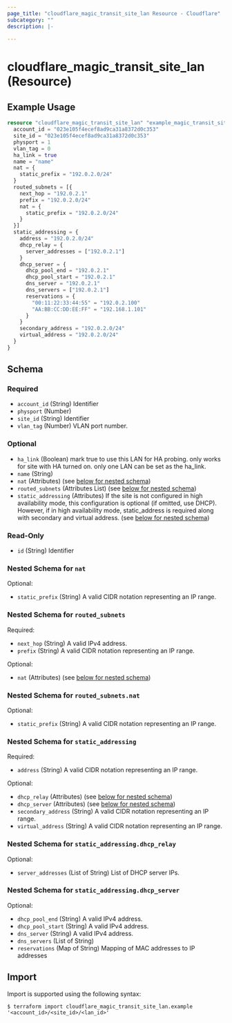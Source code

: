 ```yaml
---
page_title: "cloudflare_magic_transit_site_lan Resource - Cloudflare"
subcategory: ""
description: |-
  
---
```


# cloudflare_magic_transit_site_lan (Resource)



## Example Usage

```terraform
resource "cloudflare_magic_transit_site_lan" "example_magic_transit_site_lan" {
  account_id = "023e105f4ecef8ad9ca31a8372d0c353"
  site_id = "023e105f4ecef8ad9ca31a8372d0c353"
  physport = 1
  vlan_tag = 0
  ha_link = true
  name = "name"
  nat = {
    static_prefix = "192.0.2.0/24"
  }
  routed_subnets = [{
    next_hop = "192.0.2.1"
    prefix = "192.0.2.0/24"
    nat = {
      static_prefix = "192.0.2.0/24"
    }
  }]
  static_addressing = {
    address = "192.0.2.0/24"
    dhcp_relay = {
      server_addresses = ["192.0.2.1"]
    }
    dhcp_server = {
      dhcp_pool_end = "192.0.2.1"
      dhcp_pool_start = "192.0.2.1"
      dns_server = "192.0.2.1"
      dns_servers = ["192.0.2.1"]
      reservations = {
        "00:11:22:33:44:55" = "192.0.2.100"
        "AA:BB:CC:DD:EE:FF" = "192.168.1.101"
      }
    }
    secondary_address = "192.0.2.0/24"
    virtual_address = "192.0.2.0/24"
  }
}
```

<!-- schema generated by tfplugindocs -->
## Schema

### Required

- `account_id` (String) Identifier
- `physport` (Number)
- `site_id` (String) Identifier
- `vlan_tag` (Number) VLAN port number.

### Optional

- `ha_link` (Boolean) mark true to use this LAN for HA probing. only works for site with HA turned on. only one LAN can be set as the ha_link.
- `name` (String)
- `nat` (Attributes) (see [below for nested schema](#nestedatt--nat))
- `routed_subnets` (Attributes List) (see [below for nested schema](#nestedatt--routed_subnets))
- `static_addressing` (Attributes) If the site is not configured in high availability mode, this configuration is optional (if omitted, use DHCP). However, if in high availability mode, static_address is required along with secondary and virtual address. (see [below for nested schema](#nestedatt--static_addressing))

### Read-Only

- `id` (String) Identifier

<a id="nestedatt--nat"></a>
### Nested Schema for `nat`

Optional:

- `static_prefix` (String) A valid CIDR notation representing an IP range.


<a id="nestedatt--routed_subnets"></a>
### Nested Schema for `routed_subnets`

Required:

- `next_hop` (String) A valid IPv4 address.
- `prefix` (String) A valid CIDR notation representing an IP range.

Optional:

- `nat` (Attributes) (see [below for nested schema](#nestedatt--routed_subnets--nat))

<a id="nestedatt--routed_subnets--nat"></a>
### Nested Schema for `routed_subnets.nat`

Optional:

- `static_prefix` (String) A valid CIDR notation representing an IP range.



<a id="nestedatt--static_addressing"></a>
### Nested Schema for `static_addressing`

Required:

- `address` (String) A valid CIDR notation representing an IP range.

Optional:

- `dhcp_relay` (Attributes) (see [below for nested schema](#nestedatt--static_addressing--dhcp_relay))
- `dhcp_server` (Attributes) (see [below for nested schema](#nestedatt--static_addressing--dhcp_server))
- `secondary_address` (String) A valid CIDR notation representing an IP range.
- `virtual_address` (String) A valid CIDR notation representing an IP range.

<a id="nestedatt--static_addressing--dhcp_relay"></a>
### Nested Schema for `static_addressing.dhcp_relay`

Optional:

- `server_addresses` (List of String) List of DHCP server IPs.


<a id="nestedatt--static_addressing--dhcp_server"></a>
### Nested Schema for `static_addressing.dhcp_server`

Optional:

- `dhcp_pool_end` (String) A valid IPv4 address.
- `dhcp_pool_start` (String) A valid IPv4 address.
- `dns_server` (String) A valid IPv4 address.
- `dns_servers` (List of String)
- `reservations` (Map of String) Mapping of MAC addresses to IP addresses

## Import

Import is supported using the following syntax:

```shell
$ terraform import cloudflare_magic_transit_site_lan.example '<account_id>/<site_id>/<lan_id>'
```
